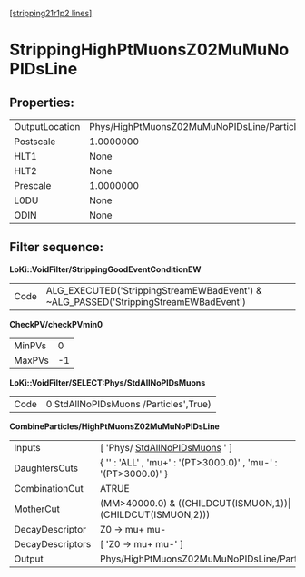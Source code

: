 [[stripping21r1p2 lines]](./stripping21r1p2-index)

# StrippingHighPtMuonsZ02MuMuNoPIDsLine

## Properties:

|                |                                             |
|----------------|---------------------------------------------|
| OutputLocation | Phys/HighPtMuonsZ02MuMuNoPIDsLine/Particles |
| Postscale      | 1.0000000                                   |
| HLT1           | None                                        |
| HLT2           | None                                        |
| Prescale       | 1.0000000                                   |
| L0DU           | None                                        |
| ODIN           | None                                        |

## Filter sequence:

**LoKi::VoidFilter/StrippingGoodEventConditionEW**

|      |                                                                                       |
|------|---------------------------------------------------------------------------------------|
| Code | ALG_EXECUTED('StrippingStreamEWBadEvent') & \~ALG_PASSED('StrippingStreamEWBadEvent') |

**CheckPV/checkPVmin0**

|        |     |
|--------|-----|
| MinPVs | 0   |
| MaxPVs | -1  |

**LoKi::VoidFilter/SELECT:Phys/StdAllNoPIDsMuons**

|      |                                       |
|------|---------------------------------------|
| Code | 0 StdAllNoPIDsMuons /Particles',True) |

**CombineParticles/HighPtMuonsZ02MuMuNoPIDsLine**

|                  |                                                                         |
|------------------|-------------------------------------------------------------------------|
| Inputs           | [ 'Phys/ [StdAllNoPIDsMuons](./stripping21r1p2-stdallnopidsmuons) ' ] |
| DaughtersCuts    | { '' : 'ALL' , 'mu+' : '(PT\>3000.0)' , 'mu-' : '(PT\>3000.0)' }        |
| CombinationCut   | ATRUE                                                                   |
| MotherCut        | (MM\>40000.0) & ((CHILDCUT(ISMUON,1))\|(CHILDCUT(ISMUON,2)))            |
| DecayDescriptor  | Z0 -\> mu+ mu-                                                          |
| DecayDescriptors | [ 'Z0 -\> mu+ mu-' ]                                                  |
| Output           | Phys/HighPtMuonsZ02MuMuNoPIDsLine/Particles                             |
